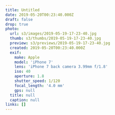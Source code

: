 ```yaml
---
title: Untitled
date: 2019-05-20T00:23:40.000Z
draft: false
drop: true
photo:
  url: s3/images/2019-05-19-17-23-40.jpg
  thumb: s3/thumbs/2019-05-19-17-23-40.jpg
  preview: s3/previews/2019-05-19-17-23-40.jpg
  created: 2019-05-20T00:23:40.000Z
  exif:
    make: Apple
    model: 'iPhone 7'
    lens: 'iPhone 7 back camera 3.99mm f/1.8'
    iso: 40
    aperture: 1.8
    shutter_speed: 1/120
    focal_length: '4.0 mm'
    gps: null
  title: null
  caption: null
links: []
---
```

